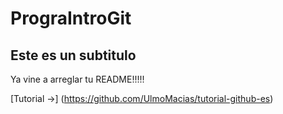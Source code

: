 # PrograIntroGit
## Este es un subtitulo


Ya vine a arreglar tu README!!!!!


[Tutorial ->] (https://github.com/UlmoMacias/tutorial-github-es)
